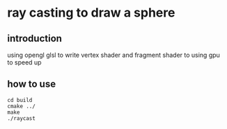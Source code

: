 # ray casting to draw a sphere
## introduction
using opengl glsl to write vertex shader and fragment shader to using gpu to speed up
## how to use  
```
cd build
cmake ../
make
./raycast
```

